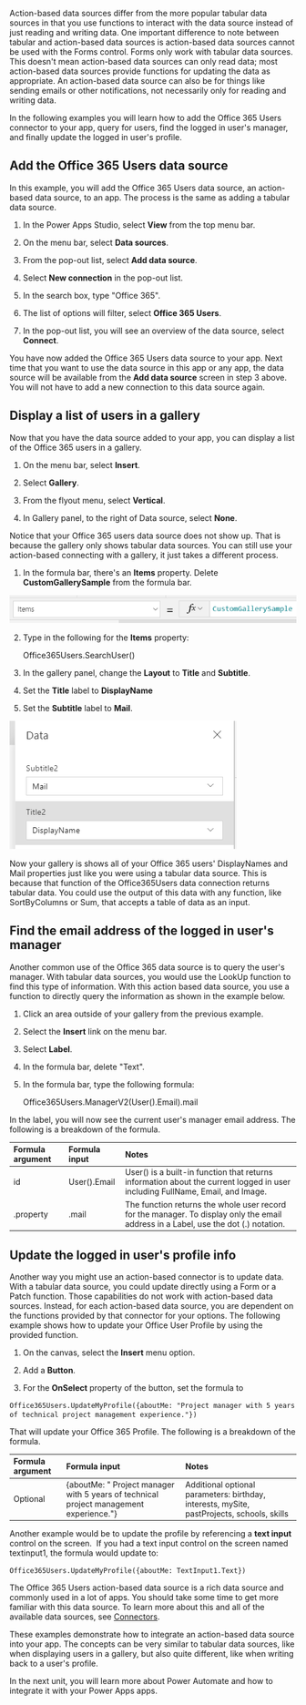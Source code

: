 Action-based data sources differ from the more popular tabular data sources in that you use functions to interact with the data source instead of just reading and writing data. One important difference to note between tabular and action-based data sources is action-based data sources cannot be used with the Forms control. Forms only work with tabular data sources. This doesn't mean action-based data sources can only read data; most action-based data sources provide functions for updating the data as appropriate. An action-based data source can also be for things like sending emails or other notifications, not necessarily only for reading and writing data.

In the following examples you will learn how to add the Office 365 Users connector to your app, query for users, find the logged in user's manager, and finally update the logged in user's profile.

Add the Office 365 Users data source
------------------------------------

In this example, you will add the Office 365 Users data source, an
action-based data source, to an app. The process is the same as adding a
tabular data source.

1.  In the Power Apps Studio, select **View** from the top menu bar.

2.  On the menu bar, select **Data sources**.

3.  From the pop-out list, select **Add data source**.

4.  Select **New connection** in the pop-out list.

5.  In the search box, type "Office 365".

6.  The list of options will filter, select **Office 365 Users**.

7.  In the pop-out list, you will see an overview of the data source,
    select **Connect**.

You have now added the Office 365 Users data source to your
app. Next time that you want to use the data source in this app or any app,
the data source will be available from the **Add data source** screen in
step 3 above. You will not have to add a new connection to this data
source again.

Display a list of users in a gallery
------------------------------------

Now that you have the data source added to your app, you can display a list of the Office 365 users in a gallery.

1.  On the menu bar, select **Insert**.

2.  Select **Gallery**.

3.  From the flyout menu, select **Vertical**.

4.  In Gallery panel, to the right of Data source, select **None**.

Notice that your Office 365 users data source does not show up. That is
because the gallery only shows tabular data sources. You
can still use your action-based connecting with a gallery, it just takes
a different process.

1.  In the formula bar, there's an **Items** property. Delete
    **CustomGallerySample** from the formula bar.

![Flow Items](../media/FlowItems.PNG)

2.  Type in the following for the **Items** property:

    Office365Users.SearchUser()

3.  In the gallery panel, change the **Layout** to **Title** and **Subtitle**.

4.  Set the **Title** label to **DisplayName**

5.  Set the **Subtitle** label to **Mail**.

![Flow settings](../media/Flowsettings.PNG)

Now your gallery is shows all of your Office 365 users' DisplayNames and Mail properties just like you were using a tabular data source. This is because that function of the Office365Users data connection returns tabular data. You could use the output of this data with any function, like SortByColumns or Sum, that accepts a table of data as an input.

Find the email address of the logged in user's manager
------------------------------------------------------

Another common use of the Office 365 data source is to query the user's
manager. With tabular data sources, you would use the LookUp function to
find this type of information. With this action based data source, you
use a function to directly query the information as shown in the example
below.

1.  Click an area outside of your gallery from the previous example.

2.  Select the **Insert** link on the menu bar.

3.  Select **Label**.

4.  In the formula bar, delete "Text".

5.  In the formula bar, type the following formula:

    Office365Users.ManagerV2(User().Email).mail

In the label, you will now see the current user's manager email address.
The following is a breakdown of the formula.

| **Formula argument** | **Formula input**    | **Notes**       |
| :------------------- | :------------------- |:----------------|
| id                 | User().Email                | User() is a built-in function that returns information about the current logged in user including FullName, Email, and Image.            |     
| .property                 | .mail                 | The function returns the whole user record for the manager. To display only the email address in a Label, use the dot (.) notation.            |     
                                             
                               
Update the logged in user's profile info
----------------------------------------

Another way you might use an action-based connector is to update data.
With a tabular data source, you could update directly using a Form or a
Patch function. Those capabilities do not work with action-based data
sources. Instead, for each action-based data source, you are dependent
on the functions provided by that connector for your options. The
following example shows how to update your Office User Profile
by using the provided function.

1.  On the canvas, select the **Insert** menu option.

2.  Add a **Button**.

3.  For the **OnSelect** property of the button, set the formula to

```
Office365Users.UpdateMyProfile({aboutMe: "Project manager with 5 years
of technical project management experience."})
```

That will update your Office 365 Profile. The following is a breakdown of the formula.

| **Formula argument** | **Formula input**    | **Notes**       |
| :------------------- | :------------------- |:----------------|
| Optional  | {aboutMe: \" Project manager with 5 years of technical project management experience."} | Additional optional parameters: birthday, interests, mySite, pastProjects, schools, skills |

Another example would be to update the profile by referencing a **text input** 
control on the screen.  If you had a text input control on the
screen named textinput1, the formula would update to:

```
Office365Users.UpdateMyProfile({aboutMe: TextInput1.Text})
```

The Office 365 Users action-based data source is a rich data source and
commonly used in a lot of apps. You should take some time to get more
familiar with this data source. To learn more about this and all of the
available data sources, see [Connectors](https://docs.microsoft.com/connectors/).

These examples demonstrate how to integrate an action-based data source
into your app. The concepts can be very similar to
tabular data sources, like when displaying users in a gallery, but also
quite different, like when writing back to a user's profile.

In the next unit, you will learn more about Power Automate and how to
integrate it with your Power Apps apps. 
